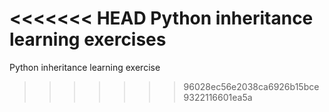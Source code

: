 <<<<<<< HEAD
Python inheritance learning exercises
=======
Python inheritance learning exercise
>>>>>>> 96028ec56e2038ca6926b15bce9322116601ea5a
